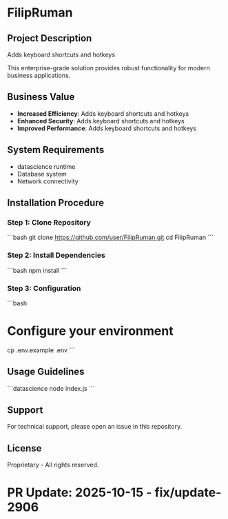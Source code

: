 # FilipRuman

## Project Description

Adds keyboard shortcuts and hotkeys

This enterprise-grade solution provides robust functionality for modern business applications.

## Business Value

- **Increased Efficiency**: Adds keyboard shortcuts and hotkeys
- **Enhanced Security**: Adds keyboard shortcuts and hotkeys
- **Improved Performance**: Adds keyboard shortcuts and hotkeys

## System Requirements

- datascience runtime
- Database system
- Network connectivity

## Installation Procedure

### Step 1: Clone Repository
\`\`\`bash
git clone https://github.com/user/FilipRuman.git
cd FilipRuman
\`\`\`

### Step 2: Install Dependencies
\`\`\`bash
npm install
\`\`\`

### Step 3: Configuration
\`\`\`bash
# Configure your environment
cp .env.example .env
\`\`\`

## Usage Guidelines

\`\`\`datascience
node index.js
\`\`\`

## Support

For technical support, please open an issue in this repository.

## License

Proprietary - All rights reserved.

# PR Update: 2025-10-15 - fix/update-2906
